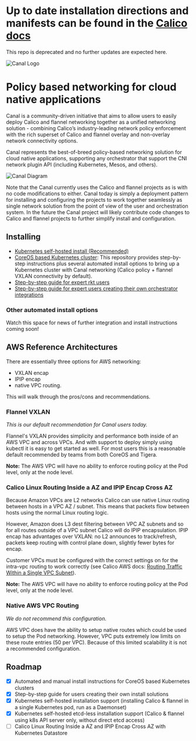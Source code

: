 # Up to date installation directions and manifests can be found in the [Calico docs](https://docs.projectcalico.org/v2.6/getting-started/kubernetes/installation/hosted/canal)

This repo is deprecated and no further updates are expected here.

![Canal Logo](https://github.com/projectcalico/canal/raw/master/logos/canal-logo-type-full-color%20328x184.png)

# Policy based networking for cloud native applications

Canal is a community-driven initiative that aims to allow users to easily deploy Calico and flannel networking together as a unified networking solution - combining Calico’s industry-leading network policy enforcement with the rich superset of Calico and flannel overlay and non-overlay network connectivity options.

Canal represents the best-of-breed policy-based networking solution for cloud native applications, supporting any orchestrator that support the CNI network plugin API (including Kubernetes, Mesos, and others).

![Canal Diagram](https://github.com/projectcalico/canal/raw/master/Canal%20Phase%201%20Diagram.png)

Note that the Canal currently uses the Calico and flannel projects as is with no code modifications to either. Canal today is simply a deployment pattern for installing and configuring the projects to work together seamlessly as single network solution from the point of view of the user and orchestration system. In the future the Canal project will likely contribute code changes to Calico and flannel projects to further simplify install and configuration.

## Installing

- [Kubernetes self-hosted install (Recommended)](k8s-install/README.md)
- [CoreOS based Kubernetes cluster](https://github.com/coreos/coreos-kubernetes): This repository provides step-by-step instructions plus several automated install options to bring up a Kubernetes cluster with Canal networking (Calico policy + flannel VXLAN connectivity by default).
- [Step-by-step guide for expert rkt users](InstallGuide.md)
- [Step-by-step guide for expert users creating their own orchestrator integrations](OrchestratorIntegration.md)

### Other automated install options
Watch this space for news of further integration and install instructions coming soon!

## AWS Reference Architectures

There are essentially three options for AWS networking:

- VXLAN encap
- IPIP encap
- native VPC routing.

This will walk through the pros/cons and recommendations.

### Flannel VXLAN

*This is our default recommendation for Canal users today.*

Flannel's VXLAN provides simplicity and performance both inside of an AWS VPC and across VPCs. And with support to deploy simply using kubectl it is easy to get started as well. For most users this is a reasonable default recommended by teams from both CoreOS and Tigera.

**Note:** The AWS VPC will have no ability to enforce routing policy at the Pod level, only at the node level.

### Calico Linux Routing Inside a AZ and IPIP Encap Cross AZ

Because Amazon VPCs are L2 networks Calico can use native Linux routing between hosts in a VPC AZ / subnet. This means that packets flow between hosts using the normal Linux routing logic.

However, Amazon does L3 dest filtering between VPC AZ subnets and so for all routes outside of a VPC subnet Calico will do IPIP encapsulation. IPIP encap has advantages over VXLAN: no L2 announces to track/refresh, packets keep routing with control plane down, slightly fewer bytes for encap.

Customer VPCs must be configured with the correct settings on for the intra-vpc
routing to work correctly (see Calico AWS docs: [Routing Traffic Within a Single VPC Subnet](http://docs.projectcalico.org/latest/reference/public-cloud/aws)).

**Note:** The AWS VPC will have no ability to enforce routing policy at the Pod level, only at the node level.

### Native AWS VPC Routing

*We do not recommend this configuration.*

AWS VPC does have the ability to setup native routes which could be used to setup the Pod networking. However, VPC puts extremely low limits on these route entries (50 per VPC). Because of this limited scalability it is not a recommended configuration.

## Roadmap
- [x] Automated and manual install instructions for CoreOS based Kubernetes clusters
- [x] Step-by-step guide for users creating their own install solutions
- [x] Kubernetes self-hosted installation support (installing Calico & flannel in a single Kubernetes pod, run as a Daemonset)
- [x] Kubernetes self-hosted etcd-less installation support (Calico & flannel using k8s API server only, without direct etcd access)
- [ ] Calico Linux Routing Inside a AZ and IPIP Encap Cross AZ with Kubernetes Datastore
